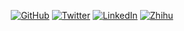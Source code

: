 <p align="center">
	<a href="https://github.com/terrytangyuan/"><img src="https://img.shields.io/github/followers/terrytangyuan.svg?label=Follow&style=social" alt="GitHub"></a>
	<a href="https://twitter.com/TerryTangYuan"><img src="https://img.shields.io/twitter/follow/TerryTangYuan?label=Follow&style=social" alt="Twitter"></a>
	<a href="https://www.linkedin.com/in/terrytangyuan/"><img src="https://img.shields.io/badge/LinkedIn--blueviolet.svg?style=social&logo=linkedin" alt="LinkedIn"></a>
	<a href="https://www.zhihu.com/people/terrytangyuan"><img src="https://img.shields.io/badge/%E7%9F%A5%E4%B9%8E--blueviolet.svg?style=social&logo=zhihu" alt="Zhihu"></a>
</p>

<!--
**terrytangyuan/terrytangyuan** is a ✨ _special_ ✨ repository because its `README.md` (this file) appears on your GitHub profile.

Here are some ideas to get you started:

- 🔭 I’m currently working on ...
- 🌱 I’m currently learning ...
- 👯 I’m looking to collaborate on ...
- 🤔 I’m looking for help with ...
- 💬 Ask me about ...
- 📫 How to reach me: ...
- 😄 Pronouns: ...
- ⚡ Fun fact: ...
-->
